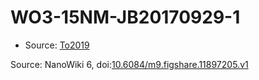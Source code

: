 <a name="material" />

# WO3-15NM-JB20170929-1
<script type="application/ld+json">
  {
    "@context": "https://schema.org/",
    "@type": "ChemicalSubstance",
    "@id": "https://egonw.github.io/nanowiki/nanowiki505.html#material",
    "http://purl.org/dc/terms/conformsTo":
      {
        "@type": "CreativeWork",
        "@id": "https://bioschemas.org/profiles/ChemicalSubstance/0.4-RELEASE/"
      },
    "identfier": "505",
    "name": "WO3-15NM-JB20170929-1",
    "url": "https://egonw.github.io/nanowiki/nanowiki505.html#material",
    "sameAs": "http://127.0.0.1/mediawiki/index.php/Special:URIResolver/WO3-2D15NM-2DJB20170929-2D1"
  }
</script>


* Source: [To2019](articleTo2019.md)


Source: NanoWiki 6, doi:[10.6084/m9.figshare.11897205.v1](https://doi.org/10.6084/m9.figshare.11897205.v1)

